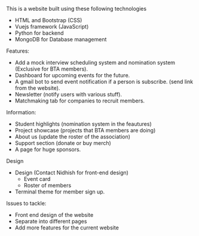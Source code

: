 This is a website built using these following technologies
- HTML and Bootstrap (CSS)
- Vuejs framework (JavaScript)
- Python for backend
- MongoDB for Database management

Features:
- Add a mock interview scheduling system and nomination system (Exclusive for BTA members).
- Dashboard for upcoming events for the future.    
- A gmail bot to send event notification if a person is subscribe. (send link from the website).
- Newsletter (notify users with various stuff).
- Matchmaking tab for companies to recruit members.

Information:
- Student highlights (nomination system in the feautures)
- Project showcase (projects that BTA members are doing)
- About us (update the roster of the association)
- Support section (donate or buy merch)
- A page for huge sponsors.

Design
- Design (Contact Nidhish for front-end design)
    - Event card
    - Roster of members
- Terminal theme for member sign up.

Issues to tackle:
- Front end design of the website
- Separate into different pages
- Add more features for the current website
